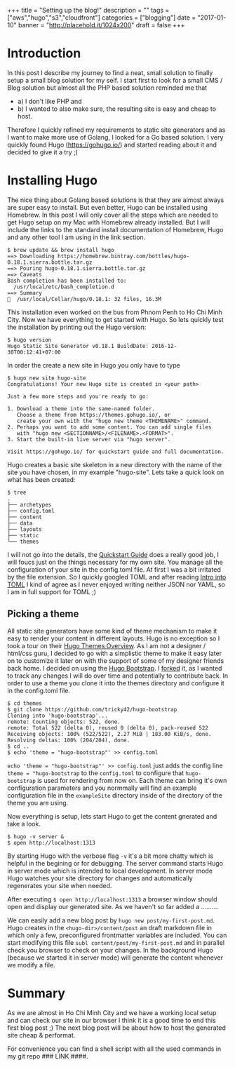 +++
title = "Setting up the blog!"
description = ""
tags = ["aws","hugo","s3","cloudfront"]
categories = ["blogging"]
date = "2017-01-10"
banner = "http://placehold.it/1024x200"
draft = false
+++
# Introduction
In this post I describe my journey to find a neat, small solution to finally setup a small blog solution for my self. I start first to look for a small CMS / Blog solution but almost all the PHP based solution reminded me that 

* a) I don't like PHP and 
* b) I wanted to also make sure, the resulting site is easy and cheap to host. 
 
Therefore I quickly refined my requirements to static site generators and as I want to make more use of Golang, I looked for a Go based solution. I very quickly found Hugo (https://gohugo.io/) and started reading about it and decided to give it a try ;) 

# Installing Hugo
The nice thing about Golang based solutions is that they are almost always are super easy to install. But even better, Hugo can be installed using Homebrew. In this post I will only cover all the steps which are needed to get Hugo setup on my Mac with Homebrew already installed. But I will include the links to the standard install documentation of Homebrew, Hugo and any other tool I am using in the link section.

```
$ brew update && brew install hugo
==> Downloading https://homebrew.bintray.com/bottles/hugo-0.18.1.sierra.bottle.tar.gz
==> Pouring hugo-0.18.1.sierra.bottle.tar.gz
==> Caveats
Bash completion has been installed to:
  /usr/local/etc/bash_completion.d
==> Summary
🍺  /usr/local/Cellar/hugo/0.18.1: 32 files, 16.3M 

```
This installation even worked on the bus from Phnom Penh to Ho Chi Minh City. Now we have everything to get started with Hugo. 
So lets quickly test the installation by printing out the Hugo version:
```
$ hugo version
Hugo Static Site Generator v0.18.1 BuildDate: 2016-12-30T00:12:41+07:00
```
In order the create a new site in Hugo you only have to type 

```
$ hugo new site hugo-site
Congratulations! Your new Hugo site is created in <your path>

Just a few more steps and you're ready to go:

1. Download a theme into the same-named folder.
   Choose a theme from https://themes.gohugo.io/, or
   create your own with the "hugo new theme <THEMENAME>" command.
2. Perhaps you want to add some content. You can add single files
   with "hugo new <SECTIONNAME>/<FILENAME>.<FORMAT>".
3. Start the built-in live server via "hugo server".

Visit https://gohugo.io/ for quickstart guide and full documentation.
```

Hugo creates a basic site skeleton in a new directory with the name of the site you have chosen, in my example "hugo-site". Lets take a quick look on what has been created:
```
$ tree
.
├── archetypes
├── config.toml
├── content
├── data
├── layouts
├── static
└── themes
```

I will not go into the details, the [Quickstart Guide](https://gohugo.io/overview/quickstart/) does a really good job, I will foucs just on the things necessary for my own site. You manage all the configuration of your site in the config.toml file. At first I was a bit irritated by the file extension. So I quickly googled TOML and after reading [Intro into TOML](https://npf.io/2014/08/intro-to-toml/) I kind of agree as I never enjoyed writing neither JSON nor YAML, so I am in full support for TOML ;) 

## Picking a theme
All static site generators have some kind of theme mechanism to make it easy to render your content in different layouts. Hugo is no exception so I took a tour on their [Hugo Themes Overview](http://themes.gohugo.io/). As I am not a designer / html/css guru, I decided to go with a simplistic theme to make it easy later on to customize it later on with the support of some of my designer friends back home. I decided on using the [Hugo Bootstrap](http://themes.gohugo.io/bootstrap/). I [forked](https://github.com/tricky42/hugo-bootstrap) it, as I wanted to track any changes I will do over time and potentially to contribute back. In order to use a theme you clone it into the themes directory and configure it in the config.toml file.
```
$ cd themes
$ git clone https://github.com/tricky42/hugo-bootstrap
Cloning into 'hugo-bootstrap'...
remote: Counting objects: 522, done.
remote: Total 522 (delta 0), reused 0 (delta 0), pack-reused 522
Receiving objects: 100% (522/522), 2.27 MiB | 183.00 KiB/s, done.
Resolving deltas: 100% (204/204), done.
$ cd ..
$ echo 'theme = "hugo-bootstrap"' >> config.toml
```
`echo 'theme = "hugo-bootstrap"' >> config.toml` just adds the config line `theme = "hugo-bootstrap` to the `config.toml` to configure that `hugo-bootstrap` is used for rendering from now on. Each theme can bring it's own configuration parameters and you normmally will find an example configuration file in the `exampleSite` directory inside of the directory of the theme you are using. 

Now everything is setup, lets start Hugo to get the content gnerated and take a look. 
```
$ hugo -v server &
$ open http://localhost:1313
```
By starting Hugo with the verbose flag `-v` it's a bit more chatty which is helpful in the begining or for debugging. The server command starts Hugo in server mode which is intended to local development. In server mode Hugo watches your site directory for changes and automatically regenerates your site when needed. 

After executing `$ open http://localhost:1313` a browser window should open and display our generated site. As we haven't so far added a ..........

We can easily add a new blog post by `hugo new post/my-first-post.md`. Hugo creates in the `<hugo-dir>/content/post` an draft markdown file in which only a few, preconfigured frontmatter variables are included. You can start modifying this file `subl content/post/my-first-post.md` and in parallel check you browser to check on your changes. In the background Hugo (because we started it in server mode) will generate the content whenever we modify a file. 

# Summary
As we are almost in Ho Chi Minh City and we have a working local setup and can check our site in our browser I think it is a good time to end this first blog post ;) The next blog post will be about how to host the generated site cheap & performat. 

For convenience you can find a shell script with all the used commands in my git repo ### LINK ####.